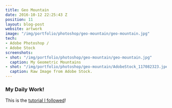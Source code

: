 ```yaml
---
title: Geo Mountain
date: 2016-10-12 22:25:43 Z
position: 11
layout: blog-post
website: artwork
image: "/img/portfolio/photoshop/geo-mountain/geo-mountain.jpg"
tech:
- Adobe Photoshop /
- Adobe Stock
screenshots:
- shot: "/img/portfolio/photoshop/geo-mountain/geo-mountain.jpg"
  caption: My Geometric Mountains
- shot: "/img/portfolio/photoshop/geo-mountain/AdobeStock_117082323.jpeg"
  caption: Raw Image from Adobe Stock.
---
```


<style type="text/css">
/*	.portfolio .image-tint {
		background:blue;

  	}*/
</style>

### My Daily Work!

This is the [tutorial I followed](http://blog.spoongraphics.co.uk/tutorials/how-to-create-abstract-geometric-photo-collage-art)!


